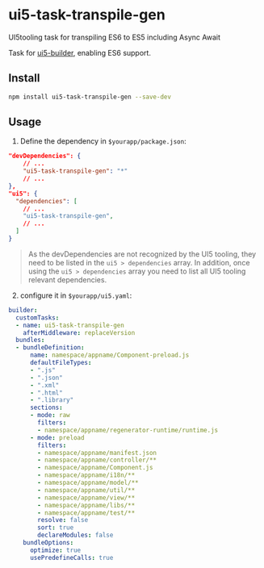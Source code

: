 # ui5-task-transpile-gen
UI5tooling task for transpiling ES6 to ES5 including Async Await

Task for [ui5-builder](https://github.com/SAP/ui5-builder), enabling ES6 support.

## Install

```bash
npm install ui5-task-transpile-gen --save-dev
```

## Usage

1. Define the dependency in `$yourapp/package.json`:

```json
"devDependencies": {
    // ...
    "ui5-task-transpile-gen": "*"
    // ...
},
"ui5": {
  "dependencies": [
    // ...
    "ui5-task-transpile-gen",
    // ...
  ]
}
```

> As the devDependencies are not recognized by the UI5 tooling, they need to be listed in the `ui5 > dependencies` array. In addition, once using the `ui5 > dependencies` array you need to list all UI5 tooling relevant dependencies.

2. configure it in `$yourapp/ui5.yaml`:

```yaml
builder:
  customTasks:
  - name: ui5-task-transpile-gen
    afterMiddleware: replaceVersion
  bundles:
  - bundleDefinition:
      name: namespace/appname/Component-preload.js
      defaultFileTypes:
      - ".js"
      - ".json"
      - ".xml"
      - ".html"
      - ".library"
      sections:
      - mode: raw
        filters:
        - namespace/appname/regenerator-runtime/runtime.js
      - mode: preload
        filters:
        - namespace/appname/manifest.json
        - namespace/appname/controller/**
        - namespace/appname/Component.js
        - namespace/appname/i18n/**
        - namespace/appname/model/**
        - namespace/appname/util/**
        - namespace/appname/view/**
        - namespace/appname/libs/**
        - namespace/appname/test/**
        resolve: false
        sort: true
        declareModules: false
    bundleOptions:
      optimize: true
      usePredefineCalls: true
```
